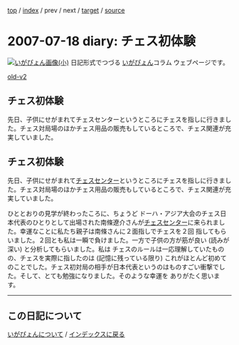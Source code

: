 [top](https://igapyon.github.io/diary/) 
 / [index](https://igapyon.github.io/diary/2007/index.html) 
 / prev 
 / next 
 / [target](https://igapyon.github.io/diary/2007/ig070718.html) 
 / [source](https://github.com/igapyon/diary/blob/gh-pages/2007/ig070718.html.src.md) 

2007-07-18 diary: チェス初体験
=====================================================================================================
[![いがぴょん画像(小)](https://igapyon.github.io/diary/images/iga200306s.jpg "いがぴょん")](https://igapyon.github.io/diary/memo/memoigapyon.html) 日記形式でつづる [いがぴょん](https://igapyon.github.io/diary/memo/memoigapyon.html)コラム ウェブページです。

[old-v2](ig070718-orig.html)

## チェス初体験

先日、子供にせがまれてチェスセンターというところにチェスを指しに行きました。チェス対局場のほかチェス用品の販売もしているところで、チェス関連が充実していました。

## チェス初体験

先日、子供にせがまれて[チェスセンター](http://www.jca-chess.com/tyesusentaa.htm)というところにチェスを指しに行きました。チェス対局場のほかチェス用品の販売もしているところで、チェス関連が充実していました。

ひととおりの見学が終わったころに、ちょうど ドーハ・アジア大会のチェス日本代表のひとりとして出場された南條遼介さんが[チェスセンター](http://www.jca-chess.com/tyesusentaa.htm)に来られました。幸運なことに私たち親子は南條さんに２面指しでチェスを２回 指してもらいました。２回とも私は一瞬で負けました。一方で子供の方が筋が良い
(読みが深い) と分析してもらいました。私は チェスのルールは一応理解していたものの、チェスを実際に指したのは (記憶に残っている限り) これがほとんど初めてのことでした。チェス初対局の相手が日本代表というのはものすごい衝撃でした。そして、とても勉強になりました。そのような幸運を ありがたく思います。


----------------------------------------------------------------------------------------------------

## この日記について
[いがぴょんについて](https://igapyon.github.io/diary/memo/memoigapyon.html) / [インデックスに戻る](https://igapyon.github.io/diary/idxall.html)

